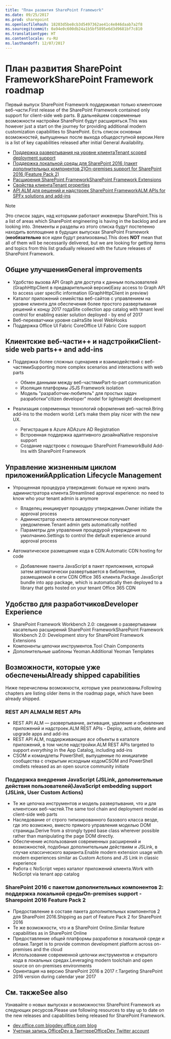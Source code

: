 ```yaml
---
title: "План развития SharePoint Framework"
ms.date: 09/25/2017
ms.prod: sharepoint
ms.openlocfilehash: 18203d5be8cb3d5497362ae41c4e846daab7a2f8
ms.sourcegitcommit: 0a94e0c600db24a1b5bf5895e6d3d9681bf7c810
ms.translationtype: HT
ms.contentlocale: ru-RU
ms.lasthandoff: 12/07/2017
---
```

# <a name="sharepoint-framework-roadmap"></a><span data-ttu-id="ff9d6-102">План развития SharePoint Framework</span><span class="sxs-lookup"><span data-stu-id="ff9d6-102">SharePoint Framework roadmap</span></span>

<span data-ttu-id="ff9d6-103">Первый выпуск SharePoint Framework поддерживал только клиентские веб-части.</span><span class="sxs-lookup"><span data-stu-id="ff9d6-103">First release of the SharePoint Framework contained only support for client-side web parts.</span></span> <span data-ttu-id="ff9d6-104">В дальнейшем современные возможности настройки SharePoint будут расширяться.</span><span class="sxs-lookup"><span data-stu-id="ff9d6-104">This was however just a start on the journey for providing additional modern customization capabilities to SharePoint.</span></span> <span data-ttu-id="ff9d6-105">Есть список основных возможностей, выпущенных после выхода общедоступной версии.</span><span class="sxs-lookup"><span data-stu-id="ff9d6-105">Here is a list of key capabilities released after initial General Availability.</span></span>

- [<span data-ttu-id="ff9d6-106">Поддержка развертывания на уровне клиента</span><span class="sxs-lookup"><span data-stu-id="ff9d6-106">Tenant scoped deployment support</span></span>](./tenant-scoped-deployment.md)
- [<span data-ttu-id="ff9d6-107">Поддержка локальной среды для SharePoint 2016 (пакет дополнительных компонентов 2)</span><span class="sxs-lookup"><span data-stu-id="ff9d6-107">On-premises support for SharePoint 2016 (Feature Pack 2)</span></span>](./sharepoint-2016-support.md)
- [<span data-ttu-id="ff9d6-108">Расширения SharePoint Framework</span><span class="sxs-lookup"><span data-stu-id="ff9d6-108">SharePoint Framework Extensions</span></span>](./extensions/overview-extensions.md)
- [<span data-ttu-id="ff9d6-109">Свойства клиента</span><span class="sxs-lookup"><span data-stu-id="ff9d6-109">Tenant properties</span></span>](./tenant-properties.md)
- [<span data-ttu-id="ff9d6-110">API ALM для решений и надстроек SharePoint Framework</span><span class="sxs-lookup"><span data-stu-id="ff9d6-110">ALM APIs for SPFx solutions and add-ins</span></span>](../apis/alm-api-for-spfx-add-ins.md)


> [!NOTE]
> <span data-ttu-id="ff9d6-111">Это список задач, над которыми работают инженеры SharePoint.</span><span class="sxs-lookup"><span data-stu-id="ff9d6-111">This is a list of areas which SharePoint engineering is having in the backlog and are looking into.</span></span> <span data-ttu-id="ff9d6-112">Элементы и разделы из этого списка будут постепенно находить воплощение в будущих выпусках SharePoint Framework (**необязательно** все идеи будут реализованы).</span><span class="sxs-lookup"><span data-stu-id="ff9d6-112">This does **NOT** mean that all of them will be necessarily delivered, but we are looking for getting items and topics from this list gradually released with the future releases of SharePoint Framework.</span></span>

## <a name="general-improvements"></a><span data-ttu-id="ff9d6-113">Общие улучшения</span><span class="sxs-lookup"><span data-stu-id="ff9d6-113">General improvements</span></span>

- <span data-ttu-id="ff9d6-114">Удобство вызова API Graph для доступа к данным пользователей (GraphHttpClient в предварительной версии)</span><span class="sxs-lookup"><span data-stu-id="ff9d6-114">Easy access to Graph API to access user specific information (GraphHttpClient in preview)</span></span>
- <span data-ttu-id="ff9d6-115">Каталог приложений семейства веб-сайтов с управлением на уровне клиента для обеспечения более простого развертывания решений к концу 2017 года</span><span class="sxs-lookup"><span data-stu-id="ff9d6-115">Site collection app catalog with tenant level control for enabling easier solution deployed - by end of 2017</span></span>
- <span data-ttu-id="ff9d6-116">Веб-перехватчики уровня сайта</span><span class="sxs-lookup"><span data-stu-id="ff9d6-116">Site level WebHooks</span></span>
- <span data-ttu-id="ff9d6-117">Поддержка Office UI Fabric Core</span><span class="sxs-lookup"><span data-stu-id="ff9d6-117">Office UI Fabric Core support</span></span>

## <a name="client-side-web-parts-and-add-ins"></a><span data-ttu-id="ff9d6-118">Клиентские веб-части++ и надстройки</span><span class="sxs-lookup"><span data-stu-id="ff9d6-118">Client-side web parts++ and add-ins</span></span>

- <span data-ttu-id="ff9d6-119">Поддержка более сложных сценариев и взаимодействий с веб-частями</span><span class="sxs-lookup"><span data-stu-id="ff9d6-119">Supporting more complex scenarios and interactions with web parts</span></span>
    - <span data-ttu-id="ff9d6-120">Обмен данными между веб-частями</span><span class="sxs-lookup"><span data-stu-id="ff9d6-120">Part-to-part communication</span></span>
    - <span data-ttu-id="ff9d6-121">Изоляция платформы JS</span><span class="sxs-lookup"><span data-stu-id="ff9d6-121">JS Framework isolation</span></span>
    - <span data-ttu-id="ff9d6-122">Модель "разработчик-любитель" для простых задач разработки</span><span class="sxs-lookup"><span data-stu-id="ff9d6-122">"citizen developer" model for lightweight development</span></span>

- <span data-ttu-id="ff9d6-123">Реализация современных технологий оформления веб-частей.</span><span class="sxs-lookup"><span data-stu-id="ff9d6-123">Bring add-ins to the modern world: Let’s make them play nicer with the new UX.</span></span> 
    - <span data-ttu-id="ff9d6-124">Регистрация в Azure AD</span><span class="sxs-lookup"><span data-stu-id="ff9d6-124">Azure AD Registration</span></span>
    - <span data-ttu-id="ff9d6-125">Встроенная поддержка адаптивного дизайна</span><span class="sxs-lookup"><span data-stu-id="ff9d6-125">Native responsive support</span></span>
    - <span data-ttu-id="ff9d6-126">Создание надстроек с помощью SharePoint Framework</span><span class="sxs-lookup"><span data-stu-id="ff9d6-126">Build Add-Ins with SharePoint Framework</span></span>


## <a name="application-lifecycle-management"></a><span data-ttu-id="ff9d6-127">Управление жизненным циклом приложений</span><span class="sxs-lookup"><span data-stu-id="ff9d6-127">Application Lifecycle Management</span></span>

- <span data-ttu-id="ff9d6-128">Упрощенная процедура утверждения: больше не нужно знать администратора клиента.</span><span class="sxs-lookup"><span data-stu-id="ff9d6-128">Streamlined approval experience: no need to know who your tenant admin is anymore</span></span>
    - <span data-ttu-id="ff9d6-129">Владелец инициирует процедуру утверждения.</span><span class="sxs-lookup"><span data-stu-id="ff9d6-129">Owner initiate the approval process</span></span>
    - <span data-ttu-id="ff9d6-130">Администратор клиента автоматически получает уведомление.</span><span class="sxs-lookup"><span data-stu-id="ff9d6-130">Tenant admin gets automatically notified</span></span> 
    - <span data-ttu-id="ff9d6-131">Параметры для управления процедурой утверждения по умолчанию.</span><span class="sxs-lookup"><span data-stu-id="ff9d6-131">Settings to control the default experience around approval process</span></span>

- <span data-ttu-id="ff9d6-132">Автоматическое размещение кода в CDN.</span><span class="sxs-lookup"><span data-stu-id="ff9d6-132">Automatic CDN hosting for code</span></span>
    - <span data-ttu-id="ff9d6-133">Добавление пакета JavaScript в пакет приложения, который затем автоматически развертывается в библиотеке, размещаемой в сети CDN Office 365 клиента.</span><span class="sxs-lookup"><span data-stu-id="ff9d6-133">Package JavaScript bundle into app package, which is automatically then deployed to a library that gets hosted on your tenant Office 365 CDN</span></span>

## <a name="developer-experience"></a><span data-ttu-id="ff9d6-134">Удобство для разработчиков</span><span class="sxs-lookup"><span data-stu-id="ff9d6-134">Developer Experience</span></span>
- <span data-ttu-id="ff9d6-135">SharePoint Framework Workbench 2.0: сведения о развертывании касательно расширений SharePoint Framework</span><span class="sxs-lookup"><span data-stu-id="ff9d6-135">SharePoint Framework Workbench 2.0: Development story for SharePoint Framework Extensions</span></span>
- <span data-ttu-id="ff9d6-136">Компоненты цепочки инструментов.</span><span class="sxs-lookup"><span data-stu-id="ff9d6-136">Tool Chain Components</span></span>
- <span data-ttu-id="ff9d6-137">Дополнительные шаблоны Yeoman.</span><span class="sxs-lookup"><span data-stu-id="ff9d6-137">Additional Yeoman Templates</span></span>

## <a name="already-shipped-capabilities"></a><span data-ttu-id="ff9d6-138">Возможности, которые уже обеспечены</span><span class="sxs-lookup"><span data-stu-id="ff9d6-138">Already shipped capabilities</span></span>

<span data-ttu-id="ff9d6-139">Ниже перечислены возможности, которые уже реализованы.</span><span class="sxs-lookup"><span data-stu-id="ff9d6-139">Following chapters are listing older items in the roadmap page, which have been already shipped.</span></span>

### <a name="alm-rest-apis"></a><span data-ttu-id="ff9d6-140">REST API ALM</span><span class="sxs-lookup"><span data-stu-id="ff9d6-140">ALM REST APIs</span></span>

- <span data-ttu-id="ff9d6-141">REST API ALM — развертывание, активация, удаление и обновление приложений и надстроек.</span><span class="sxs-lookup"><span data-stu-id="ff9d6-141">ALM REST APIs - Deploy, activate, delete and upgrade apps and add-ins</span></span>
- <span data-ttu-id="ff9d6-142">REST API ALM, поддерживающие *все* объекты в каталоге приложений, в том числе надстройки.</span><span class="sxs-lookup"><span data-stu-id="ff9d6-142">ALM REST APIs targeted to support *everything* in the App Catalog, including add-ins</span></span>
- <span data-ttu-id="ff9d6-143">CSOM и командлеты PowerShell, выпущенные по инициативе сообщества с открытым исходным кодом</span><span class="sxs-lookup"><span data-stu-id="ff9d6-143">CSOM and PowerShell cmdlets released as an open source community initiate</span></span>

### <a name="javascript-embedding-support-jslink-user-custom-actions"></a><span data-ttu-id="ff9d6-144">Поддержка внедрения JavaScript (JSLink, дополнительные действия пользователей)</span><span class="sxs-lookup"><span data-stu-id="ff9d6-144">JavaScript embedding support (JSLink, User Custom Actions)</span></span> 

- <span data-ttu-id="ff9d6-145">Те же цепочка инструментов и модель развертывания, что и для клиентских веб-частей.</span><span class="sxs-lookup"><span data-stu-id="ff9d6-145">The same tool chain and deployment model as client-side web parts</span></span>
- <span data-ttu-id="ff9d6-146">Наследование от строго типизированного базового класса везде, где это возможно, вместо прямого управления моделью DOM страницы.</span><span class="sxs-lookup"><span data-stu-id="ff9d6-146">Derive from a strongly typed base class wherever possible rather than manipulating the page DOM directly.</span></span>
- <span data-ttu-id="ff9d6-147">Обеспечение использования современных расширений и возможностей, подобных дополнительным действиям и JSLink, в случае классического варианта.</span><span class="sxs-lookup"><span data-stu-id="ff9d6-147">Enable modern extension usage with modern experiences similar as Custom Actions and JS Link in classic experience</span></span>
- <span data-ttu-id="ff9d6-148">Работа с NoScript через каталог приложений клиента.</span><span class="sxs-lookup"><span data-stu-id="ff9d6-148">Work with NoScript via tenant app catalog</span></span>

### <a name="on-premises-support---sharepoint-2016-feature-pack-2"></a><span data-ttu-id="ff9d6-149">SharePoint 2016 с пакетом дополнительных компонентов 2: поддержка локальной среды</span><span class="sxs-lookup"><span data-stu-id="ff9d6-149">On-premises support - Sharepoint 2016 Feature Pack 2</span></span>

- <span data-ttu-id="ff9d6-150">Предоставление в составе пакета дополнительных компонентов 2 для SharePoint 2016.</span><span class="sxs-lookup"><span data-stu-id="ff9d6-150">Shipping as part of Feature Pack 2 for SharePoint 2016</span></span>
- <span data-ttu-id="ff9d6-151">Те же возможности, что и в SharePoint Online.</span><span class="sxs-lookup"><span data-stu-id="ff9d6-151">Similar feature capabilities as in SharePoint Online</span></span>
- <span data-ttu-id="ff9d6-152">Предоставление общей платформы разработки в локальной среде и облаке.</span><span class="sxs-lookup"><span data-stu-id="ff9d6-152">Target is to provide common development platform across on-premises and the cloud</span></span>
- <span data-ttu-id="ff9d6-153">Использование современной цепочки инструментов и открытого кода в локальных средах.</span><span class="sxs-lookup"><span data-stu-id="ff9d6-153">Leveraging modern toolchain and open source on on-premises environments</span></span>
- <span data-ttu-id="ff9d6-154">Ориентация на версию SharePoint 2016 в 2017 г.</span><span class="sxs-lookup"><span data-stu-id="ff9d6-154">Targeting SharePoint 2016 version during calendar year 2017</span></span>


## <a name="see-also"></a><span data-ttu-id="ff9d6-155">См. также</span><span class="sxs-lookup"><span data-stu-id="ff9d6-155">See also</span></span>
<span data-ttu-id="ff9d6-156">Узнавайте о новых выпусках и возможностях SharePoint Framework из следующих ресурсов.</span><span class="sxs-lookup"><span data-stu-id="ff9d6-156">Please use following resources to stay up to date on the new releases and capabilities being released for SharePoint Framework.</span></span>

* [<span data-ttu-id="ff9d6-157">dev.office.com blog</span><span class="sxs-lookup"><span data-stu-id="ff9d6-157">dev.office.com blog</span></span>](https://dev.office.com/blogs)
* [<span data-ttu-id="ff9d6-158">Учетная запись OfficeDev в Твиттере</span><span class="sxs-lookup"><span data-stu-id="ff9d6-158">OfficeDev Twitter account</span></span>](https://twitter.com/officedev)
